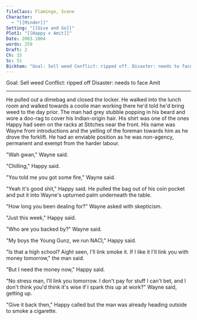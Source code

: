 ```yaml
---
fileClass: Flamingo, Scene
Character:
  - "[[Minder]]"
Setting: "[[Give and Go]]"
Plot1: "[[Happy v Amit]]"
Date: 2003.1004
words: 259
Draft: 2
Ch: 15
Sc: 51
Bickham: "Goal: Sell weed Conflict: ripped off. Disaster: needs to face Amit"
---
```


Goal: Sell weed
Conflict: ripped off
Disaster: needs to face Amit

---

He pulled out a dimebag and closed the locker. He walked into the lunch room and walked towards a coolie man working there he'd told he'd bring weed to the day prior. The man had grey stubble popping in his beard and wore a doo-rag to cover his Indian-origin hair. His shirt was one of the ones Happy had seen on the racks at Stitches near the front. His name was Wayne from introductions and the yelling of the foreman towards him as he drove the forklift. He had an enviable position as he was non-agency, permanent and exempt from the harder labour.

"Wah gwan," Wayne said.

"Chilling," Happy said.

"You told me you got some fire," Wayne said.

"Yeah it's good shit," Happy said. He pulled the bag out of his coin pocket and put it into Wayne's upturned palm underneath the table.

"How long you been dealing for?" Wayne asked with skepticism.

"Just this week," Happy said.

"Who are you backed by?" Wayne said.

"My boys the Young Gunz, we run NACI," Happy said.

"Is that a high school? Aight seen, I'll link smoke it. If I like it I'll link you with money tomorrow," the man said.

"But I need the money now," Happy said.

"No stress man, I'll link you tomorrow. I don't pay for stuff I can't bet, and I don't think you'd think it's wise if I spark this up at work?" Wayne said, getting up.

"Give it back then," Happy called but the man was already heading outside to smoke a cigarette. 



[^1]: chance for a sequel scene to reflect
[^2]: the beautiful taste of the chai is a sign of Mummi's care and attention